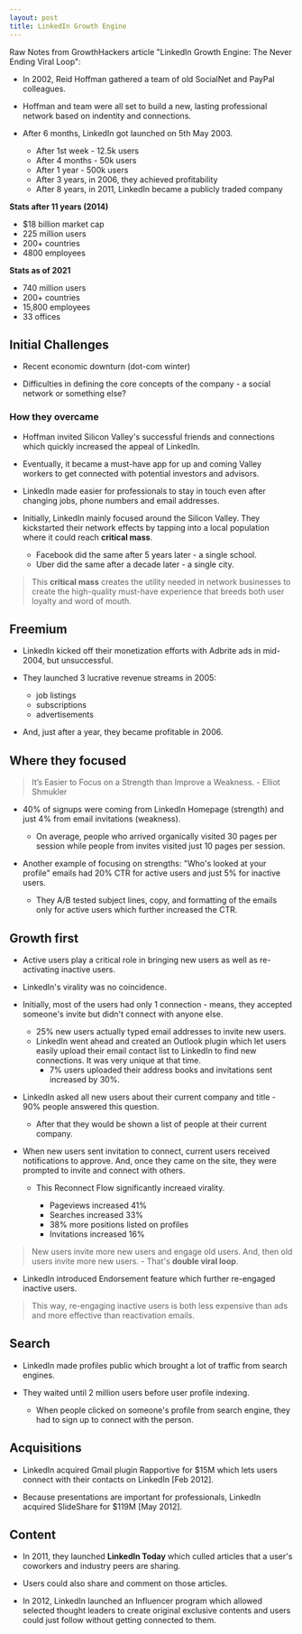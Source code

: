 ```yaml
---
layout: post
title: LinkedIn Growth Engine
---
```


Raw Notes from GrowthHackers article "LinkedIn Growth Engine: The Never Ending Viral Loop":

- In 2002, Reid Hoffman gathered a team of old SocialNet and PayPal colleagues.

- Hoffman and team were all set to build a new, lasting professional network based on indentity and connections.

- After 6 months, LinkedIn got launched on 5th May 2003.

    - After 1st week - 12.5k users
    - After 4 months - 50k users
    - After 1 year - 500k users
    - After 3 years, in 2006, they achieved profitability
    - After 8 years, in 2011, LinkedIn became a publicly traded company

**Stats after 11 years (2014)**

- $18 billion market cap
- 225 million users
- 200+ countries
- 4800 employees

**Stats as of 2021**

- 740 million users
- 200+ countries
- 15,800 employees
- 33 offices

## Initial Challenges

- Recent economic downturn (dot-com winter)

- Difficulties in defining the core concepts of the company - a social network or something else?

### How they overcame

- Hoffman invited Silicon Valley's successful friends and connections which quickly increased the appeal of LinkedIn.

- Eventually, it became a must-have app for up and coming Valley workers to get connected with potential investors and advisors.

- LinkedIn made easier for professionals to stay in touch even after changing jobs, phone numbers and email addresses.

- Initially, LinkedIn mainly focused around the Silicon Valley. They kickstarted their network effects by tapping into a local population where it could reach **critical mass**.

    - Facebook did the same after 5 years later - a single school.
    - Uber did the same after a decade later - a single city.

> This **critical mass** creates the utility needed in network businesses to create the high-quality must-have experience that breeds both user loyalty and word of mouth.

## Freemium

- LinkedIn kicked off their monetization efforts with Adbrite ads in mid-2004, but unsuccessful.

- They launched 3 lucrative revenue streams in 2005:

    - job listings
    - subscriptions
    - advertisements

- And, just after a year, they became profitable in 2006.

## Where they focused

> It’s Easier to Focus on a Strength than Improve a Weakness. - Elliot Shmukler

- 40% of signups were coming from LinkedIn Homepage (strength) and just 4% from email invitations (weakness).

    - On average, people who arrived organically visited 30 pages per session while people from invites visited just 10 pages per session.

- Another example of focusing on strengths: "Who's looked at your profile" emails had 20% CTR for active users and just 5% for inactive users.

    - They A/B tested subject lines, copy, and formatting of the emails only for active users which further increased the CTR.

## Growth first

- Active users play a critical role in bringing new users as well as re-activating inactive users.

- LinkedIn's virality was no coincidence.

- Initially, most of the users had only 1 connection - means, they accepted someone's invite but didn't connect with anyone else.

    - 25% new users actually typed email addresses to invite new users.
    - LinkedIn went ahead and created an Outlook plugin which let users easily upload their email contact list to LinkedIn to find new connections. It was very unique at that time.
        - 7% users uploaded their address books and invitations sent increased by 30%.

- LinkedIn asked all new users about their current company and title - 90% people answered this question.

    - After that they would be shown a list of people at their current company.

- When new users sent invitation to connect, current users received notifications to approve. And, once they came on the site, they were prompted to invite and connect with others.

    - This Reconnect Flow significantly increaed virality.

        - Pageviews increased 41%
        - Searches increased 33%
        - 38% more positions listed on profiles
        - Invitations increased 16%

> New users invite more new users and engage old users. And, then old users invite more new users. - That's **double viral loop**.

- LinkedIn introduced Endorsement feature which further re-engaged inactive users.

> This way, re-engaging inactive users is both less expensive than ads and more effective than reactivation emails.

## Search

- LinkedIn made profiles public which brought a lot of traffic from search engines.

- They waited until 2 million users before user profile indexing.

    - When people clicked on someone's profile from search engine, they had to sign up to connect with the person.

## Acquisitions

- LinkedIn acquired Gmail plugin Rapportive for $15M which lets users connect with their contacts on LinkedIn [Feb 2012].

- Because presentations are important for professionals, LinkedIn acquired SlideShare for $119M [May 2012].

## Content

- In 2011, they launched **LinkedIn Today** which culled articles that a user's coworkers and industry peers are sharing.

- Users could also share and comment on those articles.

- In 2012, LinkedIn launched an Influencer program which allowed selected thought leaders to create original exclusive contents and users could just follow without getting connected to them.